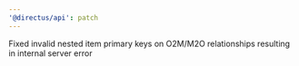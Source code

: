 ```yaml
---
'@directus/api': patch
---
```


Fixed invalid nested item primary keys on O2M/M2O relationships resulting in internal server error
